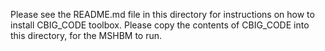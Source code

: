 Please see the README.md file in this directory for instructions on how to install CBIG_CODE toolbox. Please copy the contents of CBIG_CODE into this directory, for the MSHBM to run.
